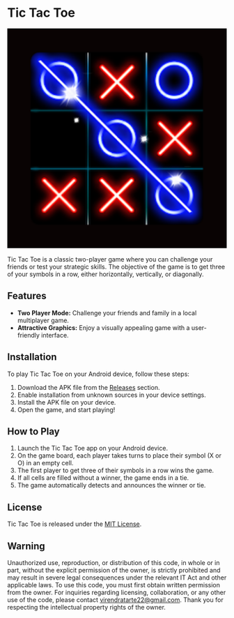 # Tic Tac Toe

![Tic Tac Toe Logo](app/src/main/ic_launcher-playstore.png)

Tic Tac Toe is a classic two-player game where you can challenge your friends or test your strategic skills. The objective of the game is to get three of your symbols in a row, either horizontally, vertically, or diagonally.

## Features

- **Two Player Mode:** Challenge your friends and family in a local multiplayer game.
- **Attractive Graphics:** Enjoy a visually appealing game with a user-friendly interface.



## Installation

To play Tic Tac Toe on your Android device, follow these steps:

1. Download the APK file from the [Releases](app/release) section.
2. Enable installation from unknown sources in your device settings.
3. Install the APK file on your device.
4. Open the game, and start playing!

## How to Play

1. Launch the Tic Tac Toe app on your Android device.
2. On the game board, each player takes turns to place their symbol (X or O) in an empty cell.
3. The first player to get three of their symbols in a row wins the game.
4. If all cells are filled without a winner, the game ends in a tie.
5. The game automatically detects and announces the winner or tie.



## License

Tic Tac Toe is released under the [MIT License](./LICENSE).

## Warning
Unauthorized use, reproduction, or distribution of this code, in whole or in part, without the explicit permission of the owner, is strictly prohibited and may result in severe legal consequences under the relevant IT Act and other applicable laws.
To use this code, you must first obtain written permission from the owner. For inquiries regarding licensing, collaboration, or any other use of the code, please contact virendratarte22@gmail.com.
Thank you for respecting the intellectual property rights of the owner.
